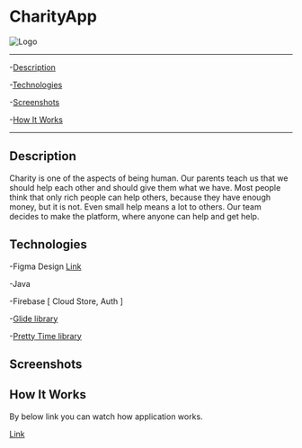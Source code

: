 # CharityApp


![Logo](https://i.imgur.com/qQ2LUz9.png)

---
-[Description](#descripion)

-[Technologies](#technologies)

-[Screenshots](#Screenshots)

-[How It Works](#how-it-works)

---

## Description
Charity is one of the aspects of being human. 
Our parents teach us that we should help each other and should give them what we have. 
Most people think that only rich people can help others, because they have enough money, but it is not.
Even small help means a lot to others. Our team decides to make the platform, where anyone can help and get help.

## Technologies 

-Figma Design    [Link](https://www.figma.com/file/4oQWMMcYzPrqAUKr6DifqJ/main_activity?node-id=0%3A1)

-Java

-Firebase [ Cloud Store, Auth ]

-[Glide library](https://github.com/bumptech/glide) 

-[Pretty Time library](https://github.com/ocpsoft/prettytime)

## Screenshots




## How It Works

By below link you can watch how application works.

[Link](https://youtu.be/wK-pOtD6AoU)

